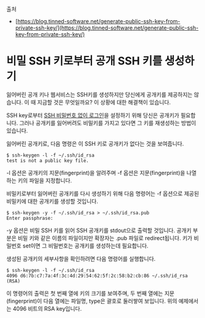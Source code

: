출처

* [https://blog.tinned-software.net/generate-public-ssh-key-from-private-ssh-key/](https://blog.tinned-software.net/generate-public-ssh-key-from-private-ssh-key/)

# 비밀 SSH 키로부터 공개 SSH 키를 생성하기

잃어버린 공개 키나 웹서비스는 SSH키를 생성하지만 당신에게 공개키를 제공하지는 않습니다. 이 때 지금할 것은 무엇일까요? 이 상황에 대한 해결책이 있습니다.

SSH key로부터 [SSH 비밀번호 없이 로그인](https://blog.tinned-software.net/ssh-passwordless-login-with-ssh-key/)을 설정하기 위해 당신은 공개키가 필요합니다. 그러나 공개키를 잃어버려도 비밀키를 가지고 있다면 그 키를 재생성하는 방법이 있습니다.

잃어버린 공개키로, 다음 명령은 이 SSH 키로 공개키가 없다는 것을 보여줍니다.

```shell
$ ssh-keygen -l -f ~/.ssh/id_rsa
test is not a public key file.
```

-l 옵션은 공개키의 지문(fingerprint)을 알려주며 -f 옵션은 지문(fingerprint)을 나열하는 키의 파일을 지정합니다.

비밀키로부터 잃어버린 공개키를 다시 생성하기 위해 다음 명령어는 -f 옵션으로 제공된 비밀키에 대한 공개키를 생성할 것입니다.

```shell
$ ssh-keygen -y -f ~/.ssh/id_rsa > ~/.ssh/id_rsa.pub
Enter passphrase:
```

-y 옵션은 비밀 SSH 키를 읽어 SSH 공개키를 stdout으로 출력할 것입니다. 공개키 부분은 비밀 키와 같은 이름의 파일이지만 확장자는 .pub 파일로 redirect됩니다. 키가 비밀번호 set이면 그 비밀번호는 공개키를 생성하는데 필요합니다.

생성된 공개키의 세부사항을 확인하려면 다음 명령어를 실행합니다.

```shell
$ ssh-keygen -l -f ~/.ssh/id_rsa
4096 d6:7b:c7:7a:4f:3c:4d:29:54:62:5f:2c:58:b2:cb:86 ~/.ssh/id_rsa (RSA)
```

이 명령어의 출력은 첫 번째 열에 키의 크기를 보여주며, 두 번째 열에는 지문(fingerprint)이 다음 열에는 파일명, type은 괄호로 둘러쌓여 보입니다. 위의 예제에서는 4096 비트의 RSA key입니다.
